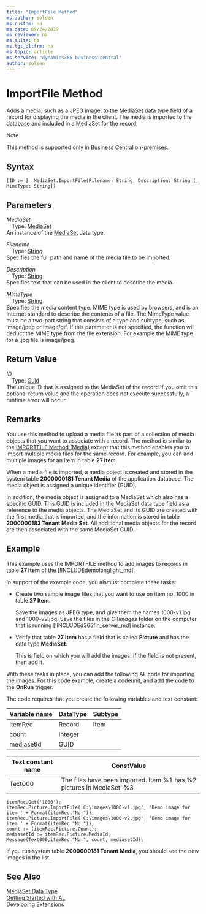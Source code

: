 ```yaml
---
title: "ImportFile Method"
ms.author: solsen
ms.custom: na
ms.date: 09/24/2019
ms.reviewer: na
ms.suite: na
ms.tgt_pltfrm: na
ms.topic: article
ms.service: "dynamics365-business-central"
author: solsen
---
```

[//]: # (START>DO_NOT_EDIT)
[//]: # (IMPORTANT:Do not edit any of the content between here and the END>DO_NOT_EDIT.)
[//]: # (Any modifications should be made in the .xml files in the ModernDev repo.)
# ImportFile Method
Adds a media, such as a JPEG image, to the MediaSet data type field of a record for displaying the media in the client. The media is imported to the database and included in a MediaSet for the record.

> [!NOTE]
> This method is supported only in Business Central on-premises.

## Syntax
```
[ID := ]  MediaSet.ImportFile(Filename: String, Description: String [, MimeType: String])
```
## Parameters
*MediaSet*  
&emsp;Type: [MediaSet](mediaset-data-type.md)  
An instance of the [MediaSet](mediaset-data-type.md) data type.  

*Filename*  
&emsp;Type: [String](../string/string-data-type.md)  
Specifies the full path and name of the media file to be imported.
        
*Description*  
&emsp;Type: [String](../string/string-data-type.md)  
Specifies text that can be used in the client to describe the media.
        
*MimeType*  
&emsp;Type: [String](../string/string-data-type.md)  
Specifies the media content type. MIME type is used by browsers, and is an Internet standard to describe the contents of a file. The MimeType value must be a two-part string that consists of a type and subtype, such as image/jpeg or image/gif. If this parameter is not specified, the function will deduct the MIME type from the file extension. For example the MIME type for a .jpg file is image/jpeg.
          


## Return Value
*ID*  
&emsp;Type: [Guid](../guid/guid-data-type.md)  
The unique ID that is assigned to the MediaSet of the record.If you omit this optional return value and the operation does not execute successfully, a runtime error will occur.    


[//]: # (IMPORTANT: END>DO_NOT_EDIT)

## Remarks  
 You use this method to upload a media file as part of a collection of media objects that you want to associate with a record. The method is similar to the [IMPORTFILE Method \(Media\)](../../methods-auto/media/media-importfile-method.md) except that this method enables you to import multiple media files for the same record. For example, you can add multiple images for an item in table **27 Item**.

 When a media file is imported, a media object is created and stored in the system table **2000000181 Tenant Media** of the application database. The media object is assigned a unique identifier \(GUID\).

 In addition, the media object is assigned to a MediaSet which also has a specific GUID. This GUID is included in the MediaSet data type field as a reference to the media objects. The MediaSet and its GUID are created with the first media that is imported, and the information is stored in table **2000000183 Tenant Media Set**. All additional media objects for the record are then associated with the same MediaSet GUID.  

## Example  
This example uses the IMPORTFILE method to add images to records in table **27 Item** of the [!INCLUDE[demolonglight_md](../../includes/demolonglight_md.md)].

In support of the example code, you alsmust complete these tasks:  

-   Create two sample image files that you want to use on item no. 1000 in table **27 Item**.

    Save the images as JPEG type, and give them the names 1000-v1.jpg and  1000-v2.jpg. Save the files in the *C:\images* folder on the computer that is running [!INCLUDE[d365fin_server_md](../../includes/d365fin_server_md.md)] instance.

-   Verify that table **27 Item** has a field that is called **Picture** and has the data type **MediaSet**.

    This is field on which you will add the images. If the field is not present, then add it.

With these tasks in place, you can add the following AL code for importing the images. For this code example, create a codeunit, and add the code to the **OnRun** trigger.  

The code requires that you create the following variables and text constant:  

|  Variable name  |  DataType  |  Subtype  |  
|-----------------|------------|-----------|  
|itemRec|Record|Item|  
|count|Integer||  
|mediasetId|GUID||  

| Text constant name |                              ConstValue                               |
|--------------------|-----------------------------------------------------------------------|
|      Text000       | The files have been imported. Item %1 has %2 pictures in MediaSet: %3 |

```  
itemRec.Get('1000');
itemRec.Picture.ImportFile('C:\images\1000-v1.jpg', 'Demo image for item ' + Format(itemRec."No."));
itemRec.Picture.ImportFile('C:\images\1000-v2.jpg', 'Demo image for item ' + Format(itemRec."No."));
count := (itemRec.Picture.Count);
mediasetId := itemRec.Picture.MediaId;  
Message(Text000,itemRec."No.", count, mediasetId);   
```  
If you run system table **2000000181 Tenant Media**, you should see the new images in the list.

## See Also
[MediaSet Data Type](mediaset-data-type.md)  
[Getting Started with AL](../../devenv-get-started.md)  
[Developing Extensions](../../devenv-dev-overview.md)